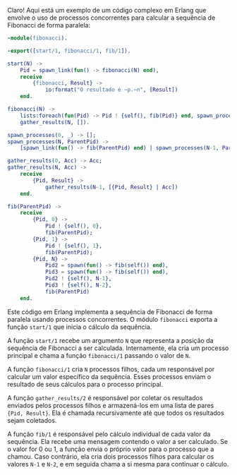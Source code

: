 Claro! Aqui está um exemplo de um código complexo em Erlang que envolve o uso de processos concorrentes para calcular a sequência de Fibonacci de forma paralela:

```erlang
-module(fibonacci).

-export([start/1, fibonacci/1, fib/1]).

start(N) ->
    Pid = spawn_link(fun() -> fibonacci(N) end),
    receive
        {fibonacci, Result} ->
            io:format("O resultado é ~p.~n", [Result])
    end.

fibonacci(N) ->
    lists:foreach(fun(Pid) -> Pid ! {self(), fib(Pid)} end, spawn_processes(N, self())),
    gather_results(N, []).

spawn_processes(0, _) -> [];
spawn_processes(N, ParentPid) ->
    [spawn_link(fun() -> fib(ParentPid) end) | spawn_processes(N-1, ParentPid)].

gather_results(0, Acc) -> Acc;
gather_results(N, Acc) ->
    receive
        {Pid, Result} ->
            gather_results(N-1, [{Pid, Result} | Acc])
    end.

fib(ParentPid) ->
    receive
        {Pid, 0} ->
            Pid ! {self(), 0},
            fib(ParentPid);
        {Pid, 1} ->
            Pid ! {self(), 1},
            fib(ParentPid);
        {Pid, N} ->
            Pid2 = spawn(fun() -> fib(self()) end),
            Pid3 = spawn(fun() -> fib(self()) end),
            Pid2 ! {self(), N-1},
            Pid3 ! {self(), N-2},
            fib(ParentPid)
    end.
```

Este código em Erlang implementa a sequência de Fibonacci de forma paralela usando processos concorrentes. O módulo `fibonacci` exporta a função `start/1` que inicia o cálculo da sequência.

A função `start/1` recebe um argumento `N` que representa a posição da sequência de Fibonacci a ser calculada. Internamente, ela cria um processo principal e chama a função `fibonacci/1` passando o valor de `N`.

A função `fibonacci/1` cria `N` processos filhos, cada um responsável por calcular um valor específico da sequência. Esses processos enviam o resultado de seus cálculos para o processo principal.

A função `gather_results/2` é responsável por coletar os resultados enviados pelos processos filhos e armazená-los em uma lista de pares `{Pid, Result}`. Ela é chamada recursivamente até que todos os resultados sejam coletados.

A função `fib/1` é responsável pelo cálculo individual de cada valor da sequência. Ela recebe uma mensagem contendo o valor a ser calculado. Se o valor for 0 ou 1, a função envia o próprio valor para o processo que a chamou. Caso contrário, ela cria dois processos filhos para calcular os valores `N-1` e `N-2`, e em seguida chama a si mesma para continuar o cálculo.